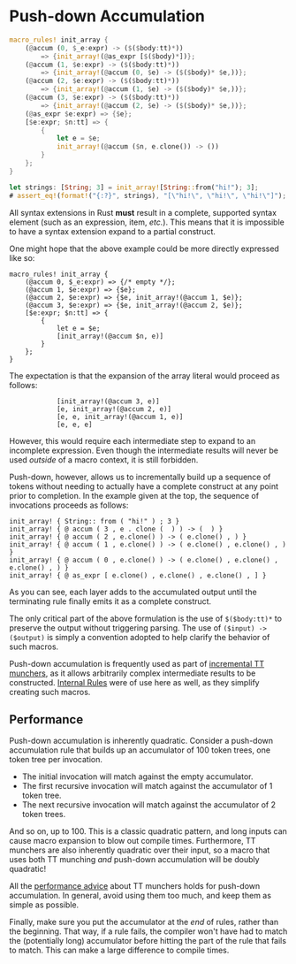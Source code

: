 # Push-down Accumulation

```rust
macro_rules! init_array {
    (@accum (0, $_e:expr) -> ($($body:tt)*))
        => {init_array!(@as_expr [$($body)*])};
    (@accum (1, $e:expr) -> ($($body:tt)*))
        => {init_array!(@accum (0, $e) -> ($($body)* $e,))};
    (@accum (2, $e:expr) -> ($($body:tt)*))
        => {init_array!(@accum (1, $e) -> ($($body)* $e,))};
    (@accum (3, $e:expr) -> ($($body:tt)*))
        => {init_array!(@accum (2, $e) -> ($($body)* $e,))};
    (@as_expr $e:expr) => {$e};
    [$e:expr; $n:tt] => {
        {
            let e = $e;
            init_array!(@accum ($n, e.clone()) -> ())
        }
    };
}

let strings: [String; 3] = init_array![String::from("hi!"); 3];
# assert_eq!(format!("{:?}", strings), "[\"hi!\", \"hi!\", \"hi!\"]");
```

All syntax extensions in Rust **must** result in a complete, supported syntax element (such as an expression, item, *etc.*).
This means that it is impossible to have a syntax extension expand to a partial construct.

One might hope that the above example could be more directly expressed like so:

```ignore
macro_rules! init_array {
    (@accum 0, $_e:expr) => {/* empty */};
    (@accum 1, $e:expr) => {$e};
    (@accum 2, $e:expr) => {$e, init_array!(@accum 1, $e)};
    (@accum 3, $e:expr) => {$e, init_array!(@accum 2, $e)};
    [$e:expr; $n:tt] => {
        {
            let e = $e;
            [init_array!(@accum $n, e)]
        }
    };
}
```

The expectation is that the expansion of the array literal would proceed as follows:

```rust,ignore
            [init_array!(@accum 3, e)]
            [e, init_array!(@accum 2, e)]
            [e, e, init_array!(@accum 1, e)]
            [e, e, e]
```

However, this would require each intermediate step to expand to an incomplete expression.
Even though the intermediate results will never be used *outside* of a macro context, it is still forbidden.

Push-down, however, allows us to incrementally build up a sequence of tokens without needing to actually have a complete construct at any point prior to completion.
In the example given at the top, the sequence of invocations proceeds as follows:

```rust,ignore
init_array! { String:: from ( "hi!" ) ; 3 }
init_array! { @ accum ( 3 , e . clone (  ) ) -> (  ) }
init_array! { @ accum ( 2 , e.clone() ) -> ( e.clone() , ) }
init_array! { @ accum ( 1 , e.clone() ) -> ( e.clone() , e.clone() , ) }
init_array! { @ accum ( 0 , e.clone() ) -> ( e.clone() , e.clone() , e.clone() , ) }
init_array! { @ as_expr [ e.clone() , e.clone() , e.clone() , ] }
```

As you can see, each layer adds to the accumulated output until the terminating rule finally emits it as a complete construct.

The only critical part of the above formulation is the use of `$($body:tt)*` to preserve the output without triggering parsing.
The use of `($input) -> ($output)` is simply a convention adopted to help clarify the behavior of such macros.

Push-down accumulation is frequently used as part of [incremental TT munchers](./tt-muncher.md), as it allows arbitrarily complex intermediate results to be constructed.
[Internal Rules](./internal-rules.md) were of use here as well, as they simplify creating such macros.

## Performance

Push-down accumulation is inherently quadratic.
Consider a push-down accumulation rule that builds up an accumulator of 100 token trees, one token tree per invocation.
- The initial invocation will match against the empty accumulator.
- The first recursive invocation will match against the accumulator of 1 token tree.
- The next recursive invocation will match against the accumulator of 2 token trees.

And so on, up to 100.
This is a classic quadratic pattern, and long inputs can cause macro expansion to blow out compile times.
Furthermore, TT munchers are also inherently quadratic over their input, so a macro that uses both TT munching *and* push-down accumulation will be doubly quadratic!

All the [performance advice](./tt-muncher.md#performance) about TT munchers holds for push-down accumulation. 
In general, avoid using them too much, and keep them as simple as possible.

Finally, make sure you put the accumulator at the *end* of rules, rather than the beginning.
That way, if a rule fails, the compiler won't have had to match the (potentially long) accumulator before hitting the part of the rule that fails to match.
This can make a large difference to compile times.

